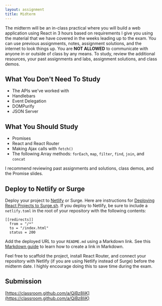 ```yaml
---
layout: assignment
title: Midterm
---
```


The midterm will be an in-class practical where you will build a web application using React in 3 hours based on requirements I give you using the material that we have covered in the weeks leading up to the exam. You can use previous assignments, notes, assignment solutions, and the internet to look things up. You are **NOT ALLOWED** to communicate with anyone in or outside of class by any means. To study, review the additional resources, your past assignments and labs, assignment solutions, and class demos.

## What You Don't Need To Study

- The APIs we've worked with
- Handlebars
- Event Delegation
- DOMPurify
- JSON Server

## What You Should Study

- Promises
- React and React Router
- Making Ajax calls with `fetch()`
- The following Array methods: `forEach`, `map`, `filter`, `find`, `join`, and `concat`

I recommend reviewing past assignments and solutions, class demos, and the Promise slides.

## Deploy to Netlify or Surge

Deploy your project to [Netlify](https://www.netlify.com/) or Surge. Here are instructions for [Deploying React Projects to Surge.sh](/2019/10/17/deploying-react-to-surge.html). If you deploy to Netlify, be sure to include a `netlify.toml` in the root of your repository with the following contents:

```
[[redirects]]
  from = "/*"
  to = "/index.html"
  status = 200
```

Add the deployed URL to your `README.md` using a Markdown link. See this [Markdown guide](https://www.markdownguide.org/cheat-sheet/) to learn how to create a link in Markdown.

Feel free to scaffold the project, install React Router, and connect your repository with Netlify (if you are using Netlify instead of Surge) before the midterm date. I highly encourage doing this to save time during the exam.

## Submission

[https://classroom.github.com/a/QiBz8IiK](https://classroom.github.com/a/QiBz8IiK)
